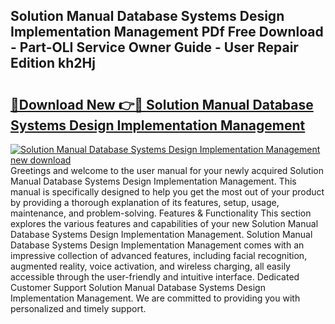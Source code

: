 ## Solution Manual Database Systems Design Implementation Management PDf Free Download - Part-OLI Service Owner Guide - User Repair Edition kh2Hj

# <h2><a href="http://bc59815.oget.top/?id=Solution+Manual+Database+Systems+Design+Implementation+Management">🔗Download New 👉🔴 Solution Manual Database Systems Design Implementation Management</a></h2>

[![Solution Manual Database Systems Design Implementation Management new download](https://i.imgur.com/5g1atiW.png)](http://bc59815.oget.top/?id=Solution+Manual+Database+Systems+Design+Implementation+Management)
Greetings and welcome to the user manual for your newly acquired Solution Manual Database Systems Design Implementation Management. This manual is specifically designed to help you get the most out of your product by providing a thorough explanation of its features, setup, usage, maintenance, and problem-solving. Features & Functionality This section explores the various features and capabilities of your new Solution Manual Database Systems Design Implementation Management. Solution Manual Database Systems Design Implementation Management comes with an impressive collection of advanced features, including facial recognition, augmented reality, voice activation, and wireless charging, all easily accessible through the user-friendly and intuitive interface. Dedicated Customer Support Solution Manual Database Systems Design Implementation Management. We are committed to providing you with personalized and timely support.
